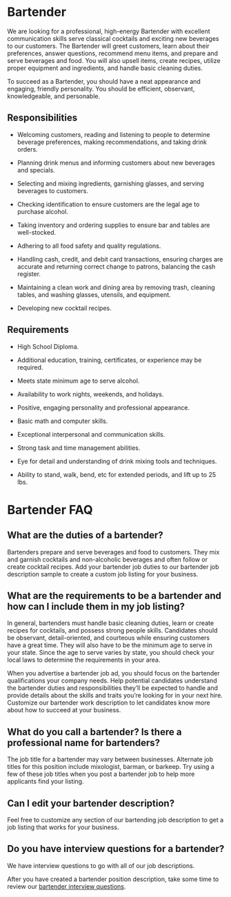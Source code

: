 # Bartender

We are looking for a professional, high-energy Bartender with excellent communication skills serve classical cocktails and exciting new beverages to our customers. The Bartender will greet customers, learn about their preferences, answer questions, recommend menu items, and prepare and serve beverages and food. You will also upsell items, create recipes, utilize proper equipment and ingredients, and handle basic cleaning duties.

To succeed as a Bartender, you should have a neat appearance and engaging, friendly personality. You should be efficient, observant, knowledgeable, and personable.

## Responsibilities

* Welcoming customers, reading and listening to people to determine beverage preferences, making recommendations, and taking drink orders.

* Planning drink menus and informing customers about new beverages and specials.

* Selecting and mixing ingredients, garnishing glasses, and serving beverages to customers.

* Checking identification to ensure customers are the legal age to purchase alcohol.

* Taking inventory and ordering supplies to ensure bar and tables are well-stocked.

* Adhering to all food safety and quality regulations.

* Handling cash, credit, and debit card transactions, ensuring charges are accurate and returning correct change to patrons, balancing the cash register.

* Maintaining a clean work and dining area by removing trash, cleaning tables, and washing glasses, utensils, and equipment.

* Developing new cocktail recipes.

## Requirements

* High School Diploma.

* Additional education, training, certificates, or experience may be required.

* Meets state minimum age to serve alcohol.

* Availability to work nights, weekends, and holidays.

* Positive, engaging personality and professional appearance.

* Basic math and computer skills.

* Exceptional interpersonal and communication skills.

* Strong task and time management abilities.

* Eye for detail and understanding of drink mixing tools and techniques.

* Ability to stand, walk, bend, etc for extended periods, and lift up to 25 lbs.
# Bartender FAQ

## What are the duties of a bartender?

Bartenders prepare and serve beverages and food to customers. They mix and garnish cocktails and non-alcoholic beverages and often follow or create cocktail recipes. Add your bartender job duties to our bartender job description sample to create a custom job listing for your business.

## What are the requirements to be a bartender and how can I include them in my job listing?

In general, bartenders must handle basic cleaning duties, learn or create recipes for cocktails, and possess strong people skills. Candidates should be observant, detail-oriented, and courteous while ensuring customers have a great time. They will also have to be the minimum age to serve in your state. Since the age to serve varies by state, you should check your local laws to determine the requirements in your area.

When you advertise a bartender job ad, you should focus on the bartender qualifications your company needs. Help potential candidates understand the bartender duties and responsibilities they’ll be expected to handle and provide details about the skills and traits you’re looking for in your next hire. Customize our bartender work description to let candidates know more about how to succeed at your business.

## What do you call a bartender? Is there a professional name for bartenders?

The job title for a bartender may vary between businesses. Alternate job titles for this position include mixologist, barman, or barkeep. Try using a few of these job titles when you post a bartender job to help more applicants find your listing.

## Can I edit your bartender description?

Feel free to customize any section of our bartending job description to get a job listing that works for your business.

## Do you have interview questions for a bartender?

We have interview questions to go with all of our job descriptions.

After you have created a bartender position description, take some time to review our <a
href="https://www.betterteam.com/bartender-interview-questions">bartender interview questions</a>.

